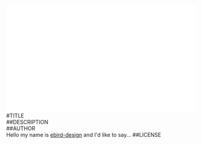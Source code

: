 ![image](screenshot.png)  
#TITLE  
##DESCRIPTION  
##AUTHOR  
Hello my name is [ebird-design](https://github.com/ebird-design) and I'd like to say... 
##LICENSE  
